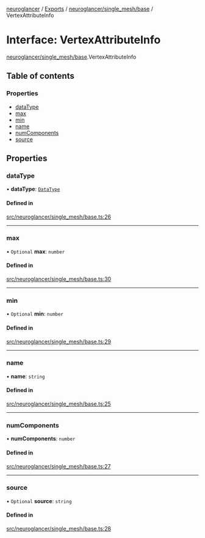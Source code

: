 [neuroglancer](../README.md) / [Exports](../modules.md) / [neuroglancer/single\_mesh/base](../modules/neuroglancer_single_mesh_base.md) / VertexAttributeInfo

# Interface: VertexAttributeInfo

[neuroglancer/single_mesh/base](../modules/neuroglancer_single_mesh_base.md).VertexAttributeInfo

## Table of contents

### Properties

- [dataType](neuroglancer_single_mesh_base.VertexAttributeInfo.md#datatype)
- [max](neuroglancer_single_mesh_base.VertexAttributeInfo.md#max)
- [min](neuroglancer_single_mesh_base.VertexAttributeInfo.md#min)
- [name](neuroglancer_single_mesh_base.VertexAttributeInfo.md#name)
- [numComponents](neuroglancer_single_mesh_base.VertexAttributeInfo.md#numcomponents)
- [source](neuroglancer_single_mesh_base.VertexAttributeInfo.md#source)

## Properties

### dataType

• **dataType**: [`DataType`](../enums/neuroglancer_util_data_type.DataType.md)

#### Defined in

[src/neuroglancer/single_mesh/base.ts:26](https://github.com/ActiveBrainAtlas2/neuroglancer/blob/034b457d/src/neuroglancer/single_mesh/base.ts#L26)

___

### max

• `Optional` **max**: `number`

#### Defined in

[src/neuroglancer/single_mesh/base.ts:30](https://github.com/ActiveBrainAtlas2/neuroglancer/blob/034b457d/src/neuroglancer/single_mesh/base.ts#L30)

___

### min

• `Optional` **min**: `number`

#### Defined in

[src/neuroglancer/single_mesh/base.ts:29](https://github.com/ActiveBrainAtlas2/neuroglancer/blob/034b457d/src/neuroglancer/single_mesh/base.ts#L29)

___

### name

• **name**: `string`

#### Defined in

[src/neuroglancer/single_mesh/base.ts:25](https://github.com/ActiveBrainAtlas2/neuroglancer/blob/034b457d/src/neuroglancer/single_mesh/base.ts#L25)

___

### numComponents

• **numComponents**: `number`

#### Defined in

[src/neuroglancer/single_mesh/base.ts:27](https://github.com/ActiveBrainAtlas2/neuroglancer/blob/034b457d/src/neuroglancer/single_mesh/base.ts#L27)

___

### source

• `Optional` **source**: `string`

#### Defined in

[src/neuroglancer/single_mesh/base.ts:28](https://github.com/ActiveBrainAtlas2/neuroglancer/blob/034b457d/src/neuroglancer/single_mesh/base.ts#L28)
